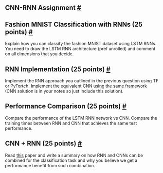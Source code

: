 <article class="markdown"><p><img src="images/embedding.gif" alt=""></p>
<h1 id="cnn-rnn-assignment">
  CNN-RNN Assignment
  <a class="anchor" href="#cnn-rnn-assignment">#</a>
</h1>
<h2 id="fashion-mnist-classification-with-rnns-25-points">
  Fashion MNIST Classification with RNNs (25 points)
  <a class="anchor" href="#fashion-mnist-classification-with-rnns-25-points">#</a>
</h2>
<p>Explain how you can classify the fashion MNIST dataset using LSTM RNNs. You need to draw the LSTM RNN architecture (pref unrolled) and comment on all dimensions that you decide.</p>
<h2 id="rnn-implementation-25-points">
  RNN Implementation (25 points)
  <a class="anchor" href="#rnn-implementation-25-points">#</a>
</h2>
<p>Implement the RNN approach you outlined in the previous question using TF or PyTortch. Implement the equivalent CNN using the same framework (CNN solution is in your notes so just include this solution).</p>
<h2 id="performance-comparison-25-points">
  Performance Comparison (25 points)
  <a class="anchor" href="#performance-comparison-25-points">#</a>
</h2>
<p>Compare the performance of the LSTM RNN network vs CNN. Compare the training times between RNN and CNN that achieves the same test performance.</p>
<h2 id="cnn--rnn-25-points">
  CNN + RNN (25 points)
  <a class="anchor" href="#cnn--rnn-25-points">#</a>
</h2>
<p>Read <a href="https://openaccess.thecvf.com/content_cvpr_2016/papers/Wang_CNN-RNN_A_Unified_CVPR_2016_paper.pdf">this</a> paper and write a summary on how RNN and CNNs can be combined for the classification task and why you believe we get a performance benefit from such combination.</p>
</article>